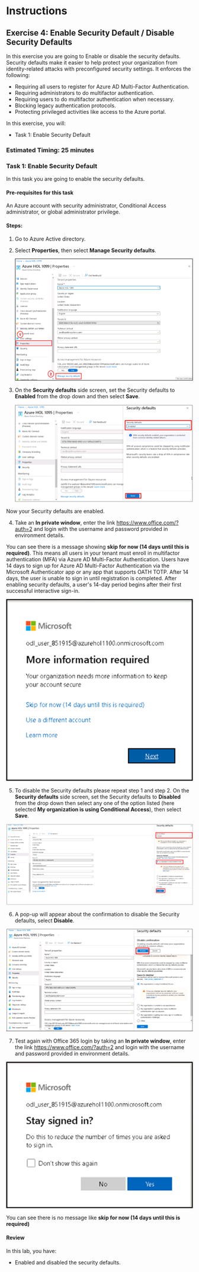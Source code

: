 # Instructions

## Exercise 4: Enable Security Default / Disable Security Defaults

In this exercise you are going to Enable or disable the security defaults. Security defaults make it easier to help protect your organization from identity-related attacks with preconfigured security settings. It enforces the following:

  - Requiring all users to register for Azure AD Multi-Factor Authentication.
  - Requiring administrators to do multifactor authentication.
  - Requiring users to do multifactor authentication when necessary.
  - Blocking legacy authentication protocols.
  - Protecting privileged activities like access to the Azure portal.

In this exercise, you will:

+ Task 1: Enable Security Default

### Estimated Timing: 25 minutes

### Task 1: Enable Security Default

In this task you are going to enable the security defaults.

#### Pre-requisites for this task

An Azure account with security administrator, Conditional Access administrator, or global administrator privilege.

#### Steps:

1. Go to Azure Active directory.

2. Select **Properties**, then select **Manage Security defaults**.

    ![img](../media/secr1b.png)

3. On the **Security defaults** side screen, set the Security defaults to **Enabled** from the drop down and then select **Save**.

    ![img](../media/L2E4T1S3.png)

 Now your Security defaults are enabled.
 
4.  Take an **In private window**, enter the link https://www.office.com/?auth=2 and login with the username and password provided in environment details.

You can see there is a message showing **skip for now (14 days until this is required)**. This means all users in your tenant must enroll in multifactor authentication (MFA) via Azure AD Multi-Factor Authentication. Users have 14 days to sign up for Azure AD Multi-Factor Authentication via the Microsoft Authenticator app or any app that supports OATH TOTP. After 14 days, the user is unable to sign in until registration is completed. After enabling security defaults, a user's 14-day period begins after their first successful interactive sign-in.

![img](../media/secr2.png)

5. To disable the Security defaults please repeat step 1 and step 2. On the **Security defaults** side screen, set the Security defaults to **Disabled** from the drop down then select any one of the option listed (here selected **My organization is using Conditional Access**), then select **Save**.

![img](../media/L2E4T1S5.png)

6. A pop-up will appear about the confirmation to disable the Security defaults, select **Disable**. 

![img](../media/L2E4T1S6.png)

7. Test again with Office 365 login by taking an **In private window**, enter the link https://www.office.com/?auth=2 and login with the username and password provided in environment details.

![img](../media/secr4.png)

You can see there is no message like **skip for now (14 days until this is required)**

#### Review

In this lab, you have:

- Enabled and disabled the security defaults.

